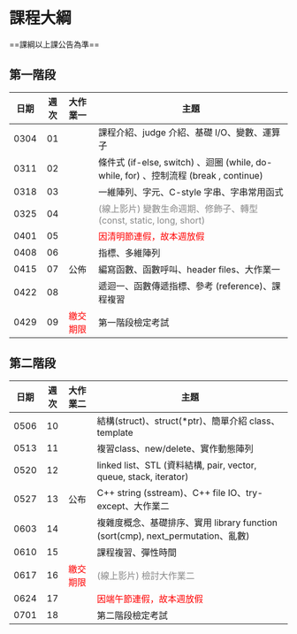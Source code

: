 # 課程大綱

==課綱以上課公告為準==

## 第一階段

| 日期 | 週次 | 大作業一  | 主題                                               |
| :--: | :--: | :--------- | -------------------------------------------------- |
| 0304 |  01  |            | 課程介紹、judge 介紹、基礎 I/O、變數、運算子                                                     |
| 0311 |  02  |            | 條件式 (if-else, switch) 、迴圈 (while, do-while, for) 、控制流程 (break , continue) |
| 0318 |  03  |            | 一維陣列、字元、C-style 字串、字串常用函式                                                        |
| 0325 |  04  |            | <font color="#888">(線上影片)  變數生命週期、修飾子、轉型(const, static, long, short) </font> |
| 0401 |  05  |            | <font color="#f00">因清明節連假，故本週放假 </font>                                          |
| 0408 |  06  |            | 指標、多維陣列                                                                                                        |
| 0415 |  07  | 公佈    | 編寫函數、函數呼叫、header files、大作業一                                                         |
| 0422 |  08  |            | 遞迴一、函數傳遞指標、參考 (reference)、課程複習                                               |
| 0429 |  09  | <font color="#f00">繳交期限</font> | 第一階段檢定考試                                                     |

## 第二階段
| 日期 | 週次 | 大作業二 | 主題                                                        |
| :--: | :--: | :--------------------------------- | ----------------------------------------------------------- |
| 0506 |  10  |           | 結構(struct)、struct(*ptr)、簡單介紹 class、template                                                                        |
| 0513 |  11  |           | 複習class、new/delete、實作動態陣列                                                                                              |
| 0520 |  12  |           | linked list、STL (資料結構, pair, vector, queue, stack, iterator)                                                          |
| 0527 |  13  |  公布  | C++ string (sstream)、C++ file IO、try-except、大作業二                                                                |
| 0603 |  14  |           | 複雜度概念、基礎排序、實用 library function (sort(cmp), next_permutation、亂數)                         |
| 0610 |  15  |           | 課程複習、彈性時間                                                                                                                           |
| 0617 |  16  |  <font color="#f00">繳交期限 </font>   | <font color="#888">(線上影片)  檢討大作業二   </font>              |
| 0624 |  17  |           | <font color="#f00">因端午節連假，故本週放假 </font>                                                                   |
| 0701 |  18  |           | 第二階段檢定考試                                            |
